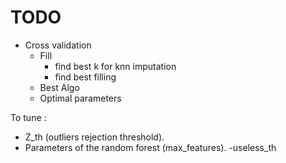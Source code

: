 # TODO

- Cross validation 
    - Fill
        - find best k for knn imputation
        - find best filling
    - Best Algo
    - Optimal parameters

To tune : 

- Z_th (outliers rejection threshold). 
- Parameters of the random forest (max_features).
-useless_th
